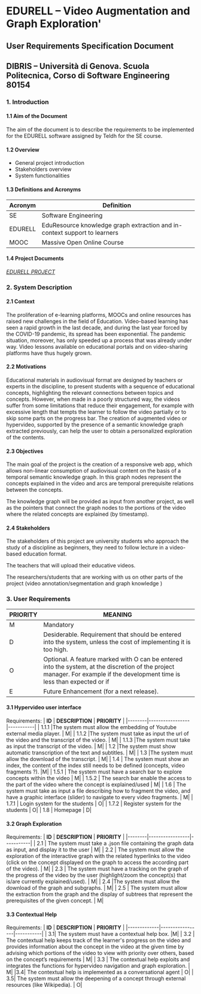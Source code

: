 # EDURELL – Video Augmentation and Graph Exploration'

## User Requirements Specification Document
## DIBRIS – Università di Genova. Scuola Politecnica, Corso di Software Engineering 80154
                                 
### 1.  Introduction
#### 1.1 Aim of the Document
    
The aim of the document is to describe the requirements to be implemented for the EDURELL software assigned by Teldh for the SE course.

#### 1.2  Overview
* General project introduction
* Stakeholders overview
* System functionalities

#### 1.3  Definitions and Acronyms
| **Acronym** |  **Definition** |
|-------------|-----------------|
| SE          | Software Engineering |
| EDURELL     | EduResource knowledge graph extraction and in-context support to learners |
| MOOC        | Massive Open Online Course |

#### 1.4 Project Documents 
[*EDURELL PROJECT*](https://docs.google.com/document/d/1pQxl-iNJNbpYCMdUDcU7I9hkEgLvayDcyAM34pSnDII/edit?usp=sharing)

### 2.  System Description
#### 2.1  Context
The proliferation of e-learning platforms, MOOCs and online resources has raised new challenges in the field of Education. Video-based learning has seen a rapid growth in the last decade, and during the last year forced by the COVID-19 pandemic, its spread has been exponential. The pandemic situation, moreover, has only speeded up a process that was already under way. Video lessons available on educational portals and on video-sharing platforms have thus hugely grown. 

#### 2.2 Motivations
Educational materials in audiovisual format are designed by teachers or experts in the discipline, to present students with a sequence of educational concepts, highlighting the relevant connections between topics and concepts. However, when made in a poorly structured way, the videos suffer from some limitations that reduce their engagement, for example with excessive length that tempts the learner to follow the video partially or to skip some parts on the progress bar. The creation of augmented video or hypervideo, supported by the presence of a semantic knowledge graph extracted previously, can help the user to obtain a personalized exploration of the contents.

#### 2.3 Objectives
The main goal of the project is the creation of a responsive web app, which allows non-linear consumption of audiovisual content on the basis of a temporal semantic knowledge graph. In this graph nodes represent the concepts explained in the video and arcs are temporal prerequisite relations between the concepts.

The knowledge graph will be provided as input from another project, as well as the pointers that connect the graph nodes to the portions of the video where the related concepts are explained (by timestamp).

#### 2.4 Stakeholders
The stakeholders of this project are university students who approach the study of a discipline as beginners, they need to follow lecture in a video-based education format.

The teachers that will upload their educative videos.

The researchers/students that are working with us on other parts of the project (video annotation/segmentation and graph knowledge ) 

### 3. User Requirements
| **PRIORITY** |  **MEANING** |
|------------- |-----------------|
| M            | Mandatory |
| D            | Desiderable. Requirement that should be entered into the system, unless the cost of implementing it is too high. |
| O            | Optional. A feature marked with O can be entered into the system, at the discretion of the project manager. For example if the development time is less than expected or if |
| E            | Future Enhancement (for a next release). |

#### 3.1  Hypervideo user interface
Requirements:
| **ID** |  **DESCRIPTION** | **PRIORITY** |
|--------|----------------- |-----------|
| 1.1.1    |The system must allow the embedding of Youtube external media player.                                    | M|
| 1.1.2    |The system must take as input the url of the video and the transcript of the video.                                                | M|
| 1.1.3    |The system must take as input the transcript of the video.                                                | M| 
| 1.2     |The system must show automatic transcription of the text and subtitles.                                            | M|
| 1.3    |The system must allow the download of the transcript.                                                              | M|
| 1.4    | The system must show an index, the content of the index still needs to be defined (concepts, video fragments ?).   |M|
| 1.5.1    | The system must have a search bar to explore concepts within the video | M|
| 1.5.2    | The search bar enable the access to the part of the video where the concept is explained/used   | M|
| 1.6     | The system must take as input a file describing how to fragment the video, and have a graphic interface (slider) to navigate to every video fragments.                                          | M|
| 1.7.1    | Login system for the students                                                                             | O|
| 1.7.2    | Register system for the students                                                                             | O|
| 1.8    | Homepage                                                                             | D|


#### 3.2 Graph Exploration
Requirements:
| **ID** |  **DESCRIPTION** | **PRIORITY** |
|--------|-----------------|-----------|
| 2.1    | The system must take a .json file containing the graph data as input, and display it to the user  | M|
| 2.2    | The system must allow the exploration of the interactive graph with the related hyperlinks to the video (click on the concept displayed on the graph to access the according part of the video). | M|
| 2.3    | The system must have a tracking on the graph of the progress of the video by the user (highlight/zoom the concept(s) that is/are currently explained/used). | M|
| 2.4     |The system must allow the download of the graph and subgraphs.                                                                           | M|
| 2.5    | The system must allow the extraction from the graph and the display of subtrees that represent the prerequisites of the given concept.   | M|


#### 3.3 Contextual Help
Requirements:
| **ID** |  **DESCRIPTION** | **PRIORITY** |
|-------------|-----------------|-----------|
| 3.1| The system must have a contextual help box.                                                                                                                                                                                                                    |M|
  | 3.2 | The contextual help keeps track of the learner's progress on the video and provides information about the concept in the video at the given time by advising which portions of the video to view with priority over others, based on the concept’s requirements   | M|
  | 3.3 | The contextual help exploits and integrates the functions for hypervideo navigation and graph exploration. | M|
  |3.4| The contextual help is implemented as a conversational agent                    | O|
  | 3.5| The system must allow the deepening of a concept through external resources (like Wikipedia).   | O|
